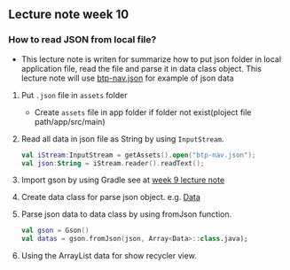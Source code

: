 ## Lecture note week 10
### How to read JSON from local file?

 - This lecture note is writen for summarize how to put json folder in local application file, read the file and parse it in data class object. This lecture note will use [btp-nav.json](https://github.com/ShotaKu/AndroidAppDev/blob/master/ProjectWeek10/BtpNavJson/app/src/main/assets/btp-nav.json) for example of json data

1. Put `.json` file in `assets` folder
    - Create `assets` file in app folder if folder not exist(ploject file path/app/src/main)

2. Read all data in json file as String by using `InputStream`.
    ```kotlin
    val iStream:InputStream = getAssets().open("btp-nav.json");
    val json:String = iStream.reader().readText();
    ```

3. Import gson by using Gradle see at [week 9 lecture note]( notehttps://github.com/ShotaKu/AndroidAppDev/blob/master/ProjectWeek9/MEMO.md)

4. Create data class for parse json object. e.g. [Data](https://github.com/ShotaKu/AndroidAppDev/blob/master/ProjectWeek10/BtpNavJson/app/src/main/java/com/shota/android/btpnavjson/Data.kt)

5. Parse json data to data class by using fromJson function.
    ```kotlin
    val gson = Gson()
    val datas = gson.fromJson(json, Array<Data>::class.java);
    ```

6. Using the ArrayList data for show recycler view.